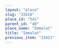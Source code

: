 ```yaml
---
layout: "place"
slug: "33418"
place_id: "541"
parent_id: "40"
place_name: "Immalat"
title: "Immalat"
previous_item: "33421"
---
```

